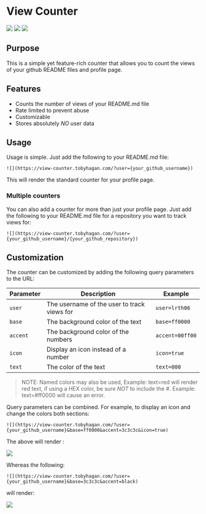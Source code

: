 # View Counter

![](https://github.com/lrth06/view-counter/actions/workflows/buildnode.yml/badge.svg) ![](https://github.com/lrth06/view-counter/actions/workflows/gcrdeploy.yml/badge.svg) ![](https://view-counter.tobyhagan.com/?user=lrth06/view-counter&base=30373e&accent=32c754)

## Purpose

This is a simple yet feature-rich counter that allows you to count the views of your github README files and profile page.

## Features

-   Counts the number of views of your README.md file
-   Rate limited to prevent abuse
-   Customizable
-   Stores absolutely _NO_ user data

## Usage

Usage is simple. Just add the following to your README.md file:

```
![](https://view-counter.tobyhagan.com/?user={your_github_username})
```

This will render the standard counter for your profile page.

### Multiple counters

You can also add a counter for more than just your profile page. Just add the following to your README.md file for a repository you want to track views for:

```
![](https://view-counter.tobyhagan.com/?user={your_github_username}/{your_github_repository})
```

## Customization

The counter can be customized by adding the following query parameters to the URL:

| Parameter | Description                                 | Example         |
| --------- | ------------------------------------------- | --------------- |
| `user`    | The username of the user to track views for | `user=lrth06`   |
| `base`    | The background color of the text            | `base=ff0000`   |
| `accent`  | The background color of the numbers         | `accent=00ff00` |
| `icon`    | Display an icon instead of a number         | `icon=true`     |
| `text`    | The color of the text                       | `text=000`      |

> NOTE: Named colors may also be used, Example: text=red will render red text, if using a HEX color, be sure _NOT_ to include the #. Example: text=#ff0000 will cause an error.

Query parameters can be combined. For example, to display an icon and change the colors both sections:

```
![](https://view-counter.tobyhagan.com/?user={your_github_username}&base=ff0000&accent=3c3c3c&icon=true)
```

The above will render :

![](https://view-counter.tobyhagan.com/?base=ff0000&accent=3c3c3c&icon=true)

Whereas the following:

```
![](https://view-counter.tobyhagan.com/?user={your_github_username}&base=3c3c3c&accent=black)
```

will render:

![](https://view-counter.tobyhagan.com/?base=3c3c3c&accent=black)
